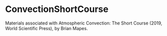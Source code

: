 # ConvectionShortCourse
Materials associated with Atmospheric Convection: The Short Course (2019, World Scientific Press), by Brian Mapes. 
